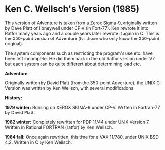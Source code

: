 # Ken C. Wellsch's Version (1985)

This version of Adventure is taken from a Zerox Sigma-9, originally written by Dave Platt of Honeywell under CP-V (in Fort-77). Ken rewrote it into Ratfor many years ago and a couple years later rewrote it again in C. This is the 550-point version of Adventure (for those who only know the 350-point original).

The system components such as restricting the program's use etc. have been left incomplete. He did them back in the old Ratfor version under V7 but each system can be quite different about determining load etc. 

**Adventure**

Originally written by David Platt (from the 350-point Adventure), the UNIX C Version was written by Ken Wellsch, with several modifications.

**History:**

**1979 winter:** Running on XEROX SIGMA-9 under CP-V. Written in Fortran-77 by David Platt.

**1982 winter:** Completely rewritten for PDP 11/44 under UNIX Version 7. Written in Rational FORTRAN (ratfor) by Ken Wellsch.
               
**1984 fall:** Once again rewritten, this time for a VAX 11/780, under UNIX BSD 4.2. Written in C by Ken Wellsch.

